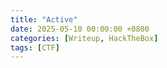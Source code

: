 ```yaml
---
title: "Active"
date: 2025-05-10 00:00:00 +0800
categories: [Writeup, HackTheBox]
tags: [CTF]
---
```

